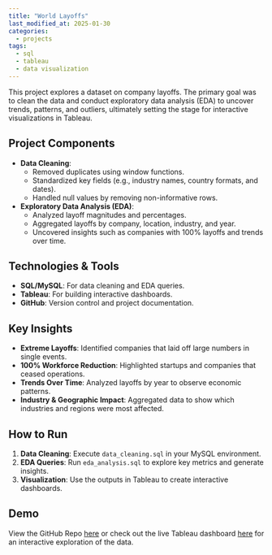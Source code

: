 ```yaml
---
title: "World Layoffs"
last_modified_at: 2025-01-30
categories:
  - projects
tags:
  - sql
  - tableau
  - data visualization
---
```


This project explores a dataset on company layoffs. The primary goal was to clean the data and conduct exploratory data analysis (EDA) to uncover trends, patterns, and outliers, ultimately setting the stage for interactive visualizations in Tableau.

## Project Components

- **Data Cleaning**: 
  - Removed duplicates using window functions.
  - Standardized key fields (e.g., industry names, country formats, and dates).
  - Handled null values by removing non-informative rows.
- **Exploratory Data Analysis (EDA)**:
  - Analyzed layoff magnitudes and percentages.
  - Aggregated layoffs by company, location, industry, and year.
  - Uncovered insights such as companies with 100% layoffs and trends over time.

## Technologies & Tools

- **SQL/MySQL**: For data cleaning and EDA queries.
- **Tableau**: For building interactive dashboards.
- **GitHub**: Version control and project documentation.


## Key Insights

- **Extreme Layoffs**: Identified companies that laid off large numbers in single events.
- **100% Workforce Reduction**: Highlighted startups and companies that ceased operations.
- **Trends Over Time**: Analyzed layoffs by year to observe economic patterns.
- **Industry & Geographic Impact**: Aggregated data to show which industries and regions were most affected.

## How to Run

1. **Data Cleaning**: Execute `data_cleaning.sql` in your MySQL environment.
2. **EDA Queries**: Run `eda_analysis.sql` to explore key metrics and generate insights.
3. **Visualization**: Use the outputs in Tableau to create interactive dashboards.

## Demo

View the GitHub Repo [here](https://github.com/ericnbello/world-layoffs) or check out the live Tableau dashboard [here](https://public.tableau.com/app/profile/ericnbello/viz/WorldLayoffs_17382760095000/CompaniesbyCountry) for an interactive exploration of the data.